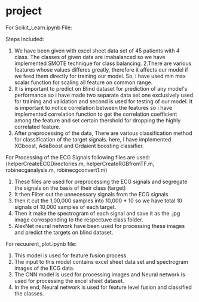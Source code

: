 # project

For Scikit_Learn.ipynb File:

Steps Included:

1. We have been given with excel sheet data set of 45 patients with 4 class. The classes of given data are imabalanced so  we have implemented SMOTE technique for class balancing. 
2.There are various features whose values differes greatly, therefore it affects our model if we feed them directly for training our model. So, i have used min max scalar function for scaling all feature on common range. 
3. It is important to predict on Blind dataset for prediction of any model's performance so i have made two separate data set one exclusively used for training and validation and second is used for testing of our model. 
It is important to notice correlation between the features so i have implemented correlation function to get the correlation coefficient among the feature and set certain thershold for dropping the highly correlated feature. 
4. After preprocessing of the data, There are various classification method for classification of the target signals. here, I have implemented XGboost, AdaBoost and Grdaient boosting classifier.  


For Processing of the ECG Signals following files are used:
(helperCreateECGDirectories.m, helperCreateRGBfromTF.m, robinecganalysis.m, robinecgconvert1.m) 

1. These files are used for preprocessing the ECG signals and segregate the signals on the basis of their class (target) 
2. It then Filter out the unnecessary signals from the ECG signals 
3. then it cut the 1,00,000 samples into 10,000 * 10 so we have total 10 signals of 10,000 samples of each target. 
4. Then it make the spectrogram of each signal and save it as the .jpg image corrosponding to the respectuve class folder. 
5. AlexNet neural network have been used for processing these images and predict the targets on blind dataset. 


For recuurent_plot.ipynb file:

1. This model is used for feature fusion process. 
2. The input to this model contains excel sheet data set and spectrogram images of the ECG data. 
3. The CNN model is used for processing images and Neural network is used for processing the excel sheet dataset. 
4. In the end, Neural network is used for feature level fusion and classified the classes. 

